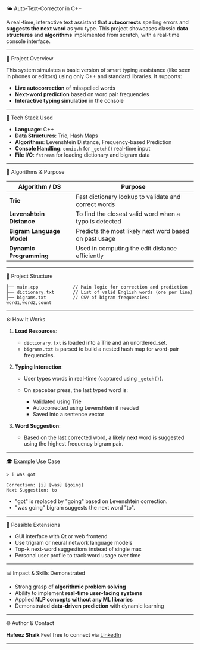 🌤️ Auto-Text-Corrector in C++

A real-time, interactive text assistant that **autocorrects** spelling errors and **suggests the next word** as you type. This project showcases classic **data structures** and **algorithms** implemented from scratch, with a real-time console interface.

---

 🚀 Project Overview

This system simulates a basic version of smart typing assistance (like seen in phones or editors) using only C++ and standard libraries. It supports:

* **Live autocorrection** of misspelled words
* **Next-word prediction** based on word pair frequencies
* **Interactive typing simulation** in the console

---

🧰 Tech Stack Used

* **Language**: C++
* **Data Structures**: Trie, Hash Maps
* **Algorithms**: Levenshtein Distance, Frequency-based Prediction
* **Console Handling**: `conio.h` for `_getch()` real-time input
* **File I/O**: `fstream` for loading dictionary and bigram data

---

 🔧 Algorithms & Purpose

| Algorithm / DS            | Purpose                                                |
| ------------------------- | ------------------------------------------------------ |
| **Trie**                  | Fast dictionary lookup to validate and correct words   |
| **Levenshtein Distance**  | To find the closest valid word when a typo is detected |
| **Bigram Language Model** | Predicts the most likely next word based on past usage |
| **Dynamic Programming**   | Used in computing the edit distance efficiently        |

---

 📂 Project Structure

```
├── main.cpp             // Main logic for correction and prediction
├── dictionary.txt       // List of valid English words (one per line)
├── bigrams.txt          // CSV of bigram frequencies: word1,word2,count
```

---

 ⚙️ How It Works

1. **Load Resources**:

   * `dictionary.txt` is loaded into a Trie and an unordered\_set.
   * `bigrams.txt` is parsed to build a nested hash map for word-pair frequencies.

2. **Typing Interaction**:

   * User types words in real-time (captured using `_getch()`).
   * On spacebar press, the last typed word is:

     * Validated using Trie
     * Autocorrected using Levenshtein if needed
     * Saved into a sentence vector

3. **Word Suggestion**:

   * Based on the last corrected word, a likely next word is suggested using the highest frequency bigram pair.

---

 🎓 Example Use Case

```
> i was got

Correction: [i] [was] [going]      
Next Suggestion: to
```

* "got" is replaced by "going" based on Levenshtein correction.
* "was going" bigram suggests the next word "to".

---

 🚤 Possible Extensions

* GUI interface with Qt or web frontend
* Use trigram or neural network language models
* Top-k next-word suggestions instead of single max
* Personal user profile to track word usage over time

---

📊 Impact & Skills Demonstrated

* Strong grasp of **algorithmic problem solving**
* Ability to implement **real-time user-facing systems**
* Applied **NLP concepts without any ML libraries**
* Demonstrated **data-driven prediction** with dynamic learning

---

 🌐 Author & Contact

**Hafeez Shaik**
Feel free to connect via [LinkedIn](https://www.linkedin.com/in/hafeez-shaik-2b3a26259/) 

---


